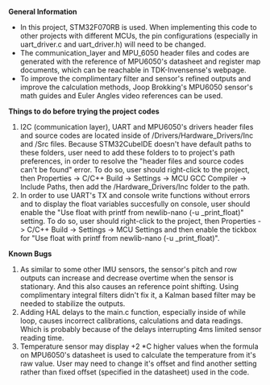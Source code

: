 **General Information**
* In this project, STM32F070RB is used. When implementing this code to other projects with different MCUs, the pin configurations (especially in uart_driver.c and uart_driver.h) will need to be changed.
* The communication_layer and MPU_6050 header files and codes are generated with the reference of MPU6050's datasheet and register map documents, which can be reachable in TDK-Invensense's webpage.   
* To improve the complimentary filter and sensor's refined outputs and improve the calculation methods, Joop Brokking's MPU6050 sensor's math guides and Euler Angles video references can be used.  

**Things to do before trying the project codes**
1) I2C (communication layer), UART and MPU6050's drivers header files and source codes are located inside of /Drivers/Hardware_Drivers/Inc and /Src files. Because STM32CubeIDE doesn't have default paths to these folders, user need to add these folders to to project's path preferences, in order to resolve the "header files and source codes can't be found" error. To do so, user should right-click to the project, then Properties -> C/C++ Build -> Settings -> MCU GCC Compiler -> Include Paths, then add the /Hardware_Drivers/Inc folder to the path.
2) In order to use UART's TX and console write functions without errors and to display the float variables succesfully on console, user should enable the "Use float with printf from newlib-nano (-u _print_float)" setting. To do so, user should right-click to the project, then Properties -> C/C++ Build -> Settings -> MCU Settings and then enable the tickbox for "Use float with printf from newlib-nano (-u _print_float)".

**Known Bugs**
1) As similar to some other IMU sensors, the sensor's pitch and row outputs can increase and decrease overtime when the sensor is stationary. And this also causes an reference point shifting. Using complimentary integral filters didn't fix it, a Kalman based filter may be needed to stabilize the outputs. 
2) Adding HAL delays to the main.c function, especially inside of while loop, causes incorrect calibrations, calculations and data readings. Which is probably because of the delays interrupting 4ms limited sensor reading time.
3) Temperature sensor may display +2 *C higher values when the formula on MPU6050's datasheet is used to calculate the temperature from it's raw value. User may need to change it's offset and find another setting rather than fixed offset (specified in the datasheet) used in the code.
